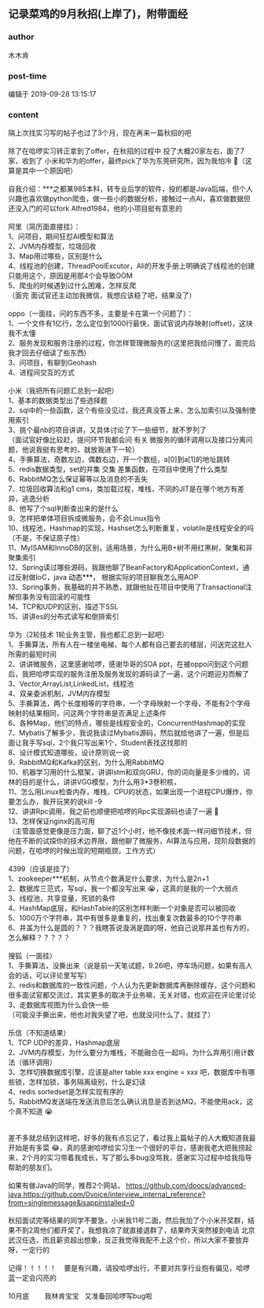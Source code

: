 ## 记录菜鸡的9月秋招(上岸了)，附带面经
### author 
木木肯
### post-time 

编辑于  2019-09-28 13:15:17
### content 
<div class="post-topic-des nc-post-content">
 <div>
  隔上次找实习写的帖子也过了3个月，现在再来一篇秋招的吧
 </div>
 <div>
  <br/>
 </div>
 <div>
  除了在哈啰实习转正拿到了offer，在秋招的过程中 投了大概20家左右，面了7家，收到了 小米和华为的offer，最终pick了华为东莞研究所，因为我怕冷
  <span>
   🤣（这算是其中一个原因吧）
  </span>
 </div>
 <div>
  <br/>
 </div>
 <div>
  自我介绍：***之都某985本科，转专业后学的软件，投的都是Java后端，但个人兴趣也喜欢做python爬虫，做一些小的数据分析，接触过一点AI，喜欢做数据但还没入门的可以fork Alfred1984，他的小项目挺有意思的
 </div>
 <div>
  <br/>
 </div>
 <div>
  阿里（简历面直接挂）：
 </div>
 <div>
  1、问项目，期间狂怼AI模型和算法
 </div>
 <div>
  2、JVM内存模型，垃圾回收
 </div>
 <div>
  3、Map用过哪些，区别是什么
 </div>
 <div>
  4、线程池的创建，ThreadPoolExcutor，Ali的开发手册上明确说了线程池的创建只能用这个，原因是用那4个会导致OOM
 </div>
 <div>
  5、爬虫的时候遇到过什么困难，怎样反爬
 </div>
 <div>
  （面完 面试官还主动加我微信，我想应该稳了吧，结果没了）
 </div>
 <div>
  <br/>
 </div>
 <div>
  oppo（一面挂，问的东西不多，主要是卡在第一个问题了）：
 </div>
 <div>
  1、一个文件有1亿行，怎么定位到1000行最快，面试官说内存映射(offset)，这块我不太懂
 </div>
 <div>
  2、服务发现和服务注册的过程，你怎样管理微服务的(这里把我给问懵了，面完后我才回去仔细读了些东西)
 </div>
 <div>
  3、问项目，有聊到Geohash
 </div>
 <div>
  4、进程间交互的方式
  <br/>
 </div>
 <div>
  <br/>
 </div>
 <div>
  小米（我把所有问题汇总到一起吧）
 </div>
 <div>
  1、基本的数据类型出了些选择题
 </div>
 <div>
  2、sql中的一些函数，这个有些没见过，我还真没答上来，怎么加索引以及强制使用索引
 </div>
 <div>
  3、挑个最nb的项目讲讲，又具体讨论了下一些细节，就不罗列了
 </div>
 <div>
  （面试官好像比较赶，提问环节我都会问 有关 微服务的循环调用以及接口分离问题，他说我挺有思考的，就放我进下一轮）
 </div>
 <div>
  4、手撕算法，奇数左边，偶数右边，开一个数组，a[0]到a[1]的地址跳转
 </div>
 <div>
  5、redis数据类型，set的并集 交集 差集函数，在项目中使用了什么类型
 </div>
 <div>
  6、RabbitMQ怎么保证幂等以及消息的不丢失
 </div>
 <div>
  7、垃圾回收算法和g1 cms，类加载过程，堆栈，不同的JIT是在哪个地方有差异，逃逸分析
 </div>
 <div>
  8、他写了个sql判断查出来的是什么
 </div>
 <div>
  9、怎样把单体项目拆成微服务，会不会Linux指令
 </div>
 <div>
  10、线程池，Hashmap的实现，Hashset怎么判断重复，volatile是线程安全的吗（不是，不保证原子性）
 </div>
 <div>
  11、MyISAM和InnoDB的区别，适用场景，为什么用B+树不用红黑树，聚集和非聚集索引
 </div>
 <div>
  12、Spring读过哪些源码，我跟他聊了BeanFactory和ApplicationContext，通过反射做IoC，java
  <span style="color: rgb(0,0,0);font-weight: 400;">
   动态***，
  </span>
  根据实际的项目聊我怎么用AOP
 </div>
 <div>
  13、Spring事务，我基础的并不熟悉，就跟他扯在项目中使用了Transactional注解但事务没有回滚的可能性
 </div>
 <div>
  14、TCP和UDP的区别，描述下SSL
 </div>
 <div>
  15、讲讲es的分布式读写和倒排索引
 </div>
 <div>
  <br/>
 </div>
 <div>
  华为（2轮技术 1轮业务主管，我也都汇总到一起吧）
 </div>
 <div>
  1、手撕算法，所有人在一楼坐电梯，每个人都有自己要去的楼层，问送完这批人所需的最短时间
 </div>
 <div>
  2、讲讲微服务，这里感谢哈啰，感谢华哥的SOA ppt，在被oppo问到这个问题后，我把哈啰实现的服务注册及服务发现的源码读了一遍，这个问题迎刃而解了
 </div>
 <div>
  3、Vector,ArrayList,LinkedList，线程池
 </div>
 <div>
  4、双亲委派机制，JVM内存模型
 </div>
 <div>
  5、手撕算法，两个长度相等的字符串，一个字母映射一个字母，不能有2个字母映射的结果相同，问这两个字符串是否满足上述条件
 </div>
 <div>
  6、各种Map，他们的特点，哪些是线程安全的，ConcurrentHashmap的实现
 </div>
 <div>
  7、Mybatis了解多少，我说我读过Mybatis源码，然后就给他讲了一遍，但是后面让我手写sql，2个我只写出来1个，Student表找这找那的
 </div>
 <div>
  8、设计模式知道哪些，设计原则说一说
 </div>
 <div>
  9、RabbitMQ和Kafka的区别，为什么用RabbitMQ
 </div>
 <div>
  10、机器学习用的什么框架，讲讲lstm和双向GRU，你的词向量是多少维的，词林的目的是什么，讲讲VGG模型，为什么用3*3卷积核，
 </div>
 <div>
  11、怎么用Linux检查内存，堆栈，CPU的状态，如果出现一个进程CPU爆炸，你要怎么办，我开玩笑的说kill -9
 </div>
 <div>
  12、讲讲Rpc调用，我之前也顺便把哈啰的Rpc实现源码也读了一遍
  <span>
   🤣
  </span>
 </div>
 <div>
  <span>
   13、怎样保证nginx的高可用
  </span>
 </div>
 <div>
  <span>
   （主管面感觉更像是压力面，聊了近1个小时，他不像技术面一样问细节技术，但他在不断的试探你的技术边界限，跟他聊了微服务，AI算法与应用，现阶段数据的问题，在哈啰的时候出现的短期瓶颈，工作方式）
  </span>
 </div>
 <div>
  <span>
   <br/>
  </span>
 </div>
 <div>
  <span>
   4399（应该是挂了）
  </span>
 </div>
 <div>
  <span>
   1、zookeeper***机制，从节点个数满足什么要求，为什么是2n+1
  </span>
 </div>
 <div>
  <span>
   2、数据库三范式，写sql，我一个都没写出来
   <span>
    😭，这真的是我的一个大弱点
   </span>
  </span>
 </div>
 <div>
  <span>
   <span>
    3、线程池，共享变量，死锁的条件
   </span>
  </span>
 </div>
 <div>
  <span>
   <span>
    4、HashMap底层，和HashTable的区别怎样判断一个对象是否可以被回收
   </span>
  </span>
 </div>
 <div>
  <span>
   <span>
    5、1000万个字符串，其中有很多是重复的，找出重复次数最多的10个字符串
   </span>
  </span>
 </div>
 <div>
  6、井盖为什么是圆的？？？我瞎答说漩涡是圆的呀，他自己说那井盖也有方的，怎么解释？？？？？
 </div>
 <div>
  <br/>
 </div>
 <div>
  搜狐（一面挂）
 </div>
 <div>
  1、手撕算法，没撕出来（说是前一天笔试题，9.26吧，停车场问题，如果有高人会的话，可以评论里写写）
 </div>
 <div>
  2、redis和数据库的一致性问题，个人认为先更新数据库再删除缓存，这个问题和很多面试官都交流过，其实更多的取决于业务嘛，无关对错，也欢迎在评论里讨论
 </div>
 <div>
  3、走数据库视图为什么会快一些
  <br/>
 </div>
 <div>
  （可能没手撕出来，他也对我失望了吧，也就没问什么了，就挂了）
 </div>
 <div>
  <br/>
 </div>
 <div>
  乐信（不知道结果）
 </div>
 <div>
  1、TCP UDP的差异，Hashmap底层
 </div>
 <div>
  2、JVM内存模型，为什么要分为堆栈，不能融合在一起吗，为什么弃用引用计数法（循环调用）
 </div>
 <div>
  3、怎样切换数据库引擎，应该是alter table xxx engine = xxx 吧，数据库中有哪些锁，怎样加锁，事务隔离级别，什么是幻读
 </div>
 <div>
  4、redis sortedset是怎样实现有序的
 </div>
 <div>
  5、RabbitMQ发送端在发送消息后怎么确认消息是否到达MQ，不能使用ack，这个真不知道
  <span>
   😭
  </span>
 </div>
 <div>
  <span>
   <br/>
  </span>
 </div>
 <div>
  <span>
   <br/>
  </span>
 </div>
 <div>
  <span>
   差不多就总结到这样吧，好多的我有点忘记了，看过我上篇帖子的人大概知道我最开始是有多菜
   <span>
    😂，真的感谢哈啰给实习生一个很好的平台，感谢我老大把我捞起来，2个月的实习带着我成长，写了那么多bug没骂我，感谢实习过程中给我指导帮助的朋友们。
   </span>
  </span>
 </div>
 <div>
  <span>
   <span>
    <br/>
   </span>
  </span>
 </div>
 <div>
  如果有做Java的同学，推荐2个网站，
  <a href="https://github.com/doocs/advanced-java" target="_blank">
   <u>
    https://github.com/doocs/advanced-java
   </u>
  </a>
  <a href="https://github.com/0voice/interview_internal_reference?from=singlemessage&amp;isappinstalled=0" target="_blank">
   <u>
    https://github.com/0voice/interview_internal_reference?from=singlemessage&amp;isappinstalled=0
   </u>
  </a>
 </div>
 <div>
  <br/>
 </div>
 <div>
  秋招面试完等结果的同学不要急，小米我11号二面，然后我加了个小米开奖群，结果不到2周他们都开奖了，我想我凉了就直接退群了，结果昨天突然接到电话 北京 武汉任选，而且薪资超出想象，反正我觉得我配不上这个价，所以大家不要放弃呀，一定行的
 </div>
 <div>
  <br/>
 </div>
 <div>
  记得！！！！！    要是有兴趣，请投哈啰出行，不要对共享行业抱有偏见，哈啰蓝一定会闪亮的
 </div>
 <div>
  <br/>
 </div>
 <div>
  10月底        我林肯宝宝   又准备回哈啰写bug啦
 </div>
 <div>
  <br/>
 </div>
 <div>
  <br/>
 </div>
</div>
